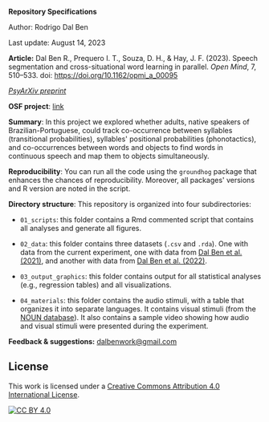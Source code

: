 **Repository Specifications**

Author: Rodrigo Dal Ben

Last update: August 14, 2023

**Article:** Dal Ben R., Prequero I. T., Souza, D. H., & Hay, J. F. (2023). Speech segmentation and cross-situational word learning in parallel. *Open Mind*, 7, 510–533. doi: https://doi.org/10.1162/opmi_a_00095


[*PsyArXiv preprint*](https://psyarxiv.com/pf4nr/)

**OSF project**: [link](https://osf.io/rs2bm/)

**Summary**: In this project we explored whether adults, native speakers of Brazilian-Portuguese, could track co-occurrence between syllables (transitional probabilities), syllables' positional probabilities (phonotactics), and co-occurrences between words and objects to find words in continuous speech and map them to objects simultaneously.

**Reproducibility**: You can run all the code using the `groundhog` package that enhances the chances of reproducibility. Moreover, all packages' versions and R version are noted in the script.

**Directory structure**: This repository is organized into four subdirectories: 

* `01_scripts`: this folder contains a Rmd commented script that contains all analyses and generate all figures.

* `02_data`: this folder contains three datasets (`.csv` and `.rda`). One with data from the current experiment, one with data from [Dal Ben et al. (2021)](https://osf.io/s9thk/), and another with data from [Dal Ben et al. (2022)](https://osf.io/6fqzg/).

* `03_output_graphics`: this folder contains output for all statistical analyses (e.g., regression tables) and all visualizations. 

* `04_materials`: this folder contains the audio stimuli, with a table that organizes it into separate languages. It contains visual stimuli (from the [NOUN database](http://www.sussex.ac.uk/wordlab/noun)). It also contains a sample video showing how audio and visual stimuli were presented during the experiment.

**Feedback & suggestions:** <dalbenwork@gmail.com>

## License
This work is licensed under a
[Creative Commons Attribution 4.0 International License][cc-by].

[![CC BY 4.0][cc-by-image]][cc-by]

[cc-by]: http://creativecommons.org/licenses/by/4.0/
[cc-by-image]: https://i.creativecommons.org/l/by/4.0/88x31.png
[cc-by-shield]: https://img.shields.io/badge/License-CC%20BY%204.0-lightgrey.svg
